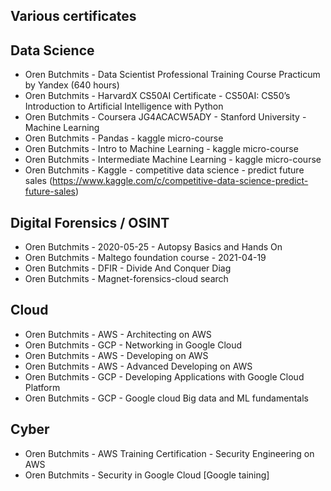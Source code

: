 ## Various certificates

Data Science
------------
* Oren Butchmits - Data Scientist Professional Training Course Practicum by Yandex (640 hours)
* Oren Butchmits - HarvardX CS50AI Certificate - CS50AI: CS50’s Introduction to Artificial Intelligence with Python
* Oren Butchmits - Coursera JG4ACACW5ADY - Stanford University - Machine Learning
* Oren Butchmits - Pandas - kaggle micro-course
* Oren Butchmits - Intro to Machine Learning - kaggle micro-course
* Oren Butchmits - Intermediate Machine Learning - kaggle micro-course
* Oren Butchmits - Kaggle - competitive data science - predict future sales (https://www.kaggle.com/c/competitive-data-science-predict-future-sales)

Digital Forensics / OSINT 
-------------------------
* Oren Butchmits - 2020-05-25 - Autopsy Basics and Hands On
* Oren Butchmits - Maltego foundation course - 2021-04-19
* Oren Butchmits - DFIR - Divide And Conquer Diag
* Oren Butchmits - Magnet-forensics-cloud search

Cloud
-----
* Oren Butchmits - AWS - Architecting on AWS
* Oren Butchmits - GCP - Networking in Google Cloud
* Oren Butchmits - AWS - Developing on AWS
* Oren Butchmits - AWS - Advanced Developing on AWS
* Oren Butchmits - GCP - Developing Applications with Google Cloud Platform
* Oren Butchmits - GCP - Google cloud Big data and ML fundamentals

Cyber
-----
* Oren Butchmits - AWS Training Certification - Security Engineering on AWS
* Oren Butchmits - Security in Google Cloud [Google taining]

